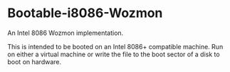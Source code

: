 # Bootable-i8086-Wozmon
An Intel 8086 Wozmon implementation.

This is intended to be booted on an Intel 8086+ compatible machine. 
Run on either a virtual machine or write the file to the boot sector of a disk to boot on hardware.
